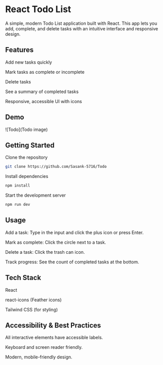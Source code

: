 # React Todo List
A simple, modern Todo List application built with React. This app lets you add, complete, and delete tasks with an intuitive interface and responsive design.

## Features

Add new tasks quickly

Mark tasks as complete or incomplete

Delete tasks

See a summary of completed tasks

Responsive, accessible UI with icons

## Demo
![Todo](Todo image)

## Getting Started

Clone the repository

```bash
git clone https://github.com/Sasank-5716/Todo
```
Install dependencies

```bash
npm install
```
Start the development server

```bash
npm run dev
```


## Usage

Add a task: Type in the input and click the plus icon or press Enter.

Mark as complete: Click the circle next to a task.

Delete a task: Click the trash can icon.

Track progress: See the count of completed tasks at the bottom.

## Tech Stack

React

react-icons (Feather icons)

Tailwind CSS (for styling)

## Accessibility & Best Practices

All interactive elements have accessible labels.

Keyboard and screen reader friendly.

Modern, mobile-friendly design.
